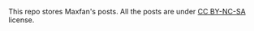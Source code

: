 This repo stores Maxfan's posts. All the posts are under [CC BY-NC-SA](http://creativecommons.org/licenses/by-nc-sa/3.0/) license.
